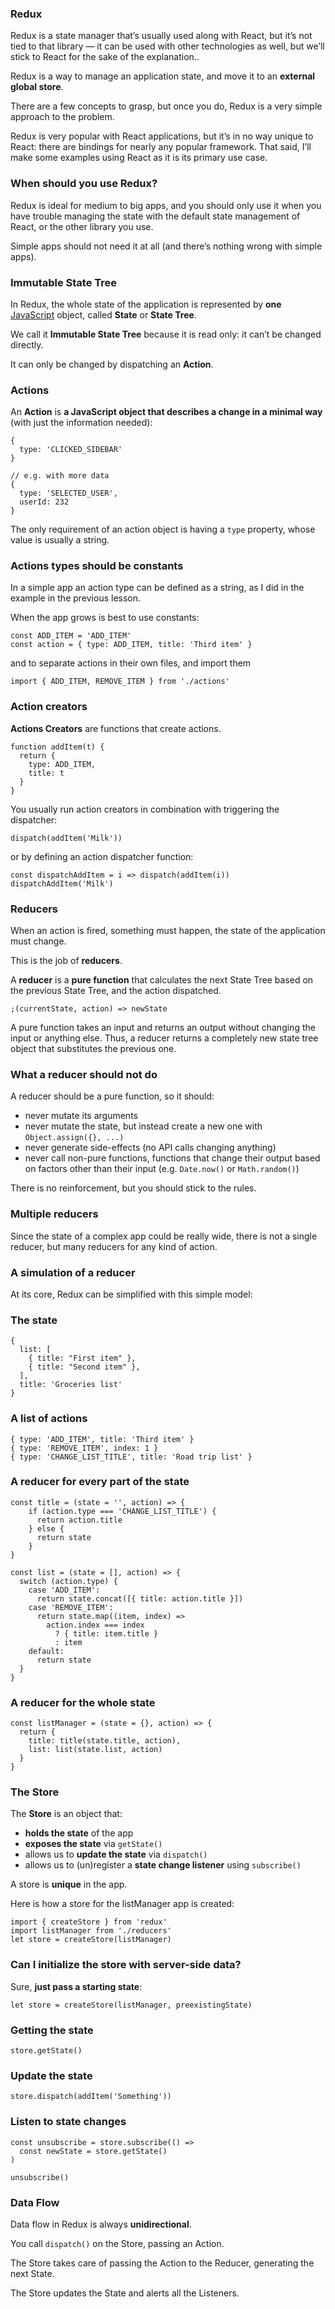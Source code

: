 ### Redux

Redux is a state manager that’s usually used along with React, but it’s not tied to that library — it can be used
with other technologies as well, but we’ll stick to React for the sake
of the explanation..

Redux is a way to manage an application state, and move it to an **external global store**.

There are a few concepts to grasp, but once you do, Redux is a very simple approach to the problem.

Redux is very popular with React applications, but it’s in no way unique to
React: there are bindings for nearly any popular framework. That said,
I’ll make some examples using React as it is its primary use case.

### When should you use Redux?

Redux is ideal for medium to big apps, and you should only use it when you
have trouble managing the state with the default state management of
React, or the other library you use.

Simple apps should not need it at all (and there’s nothing wrong with simple apps).

### Immutable State Tree

In Redux, the whole state of the application is represented by **one** [JavaScript](https://flaviocopes.com/javascript/) object, called **State** or **State Tree**.

We call it **Immutable State Tree** because it is read only: it can’t be changed directly.

It can only be changed by dispatching an **Action**.

### Actions

An **Action** is **a JavaScript object that describes a change in a minimal way** (with just the information needed):

```
{
  type: 'CLICKED_SIDEBAR'
}

// e.g. with more data
{
  type: 'SELECTED_USER',
  userId: 232
}
```

The only requirement of an action object is having a `type` property, whose value is usually a string.

### Actions types should be constants

In a simple app an action type can be defined as a string, as I did in the example in the previous lesson.

When the app grows is best to use constants:

```
const ADD_ITEM = 'ADD_ITEM'
const action = { type: ADD_ITEM, title: 'Third item' }
```

and to separate actions in their own files, and import them

```
import { ADD_ITEM, REMOVE_ITEM } from './actions'
```

### Action creators

**Actions Creators** are functions that create actions.

```
function addItem(t) {
  return {
    type: ADD_ITEM,
    title: t
  }
}
```

You usually run action creators in combination with triggering the dispatcher:

```
dispatch(addItem('Milk'))
```

or by defining an action dispatcher function:

```
const dispatchAddItem = i => dispatch(addItem(i))
dispatchAddItem('Milk')
```

### Reducers

When an action is fired, something must happen, the state of the application must change.

This is the job of **reducers**.

A **reducer** is a **pure function** that calculates the next State Tree based on the previous State Tree, and the action dispatched.

```
;(currentState, action) => newState
```

A pure function takes an input and returns an output without changing the input or anything else. Thus, a reducer returns a completely new state
tree object that substitutes the previous one.

### What a reducer should not do

A reducer should be a pure function, so it should:

- never mutate its arguments
- never mutate the state, but instead create a new one with `Object.assign({}, ...)`
- never generate side-effects (no API calls changing anything)
- never call non-pure functions, functions that change their output based on factors other than their input (e.g. `Date.now()` or `Math.random()`)

There is no reinforcement, but you should stick to the rules.

### Multiple reducers

Since the state of a complex app could be really wide, there is not a single reducer, but many reducers for any kind of action.

### A simulation of a reducer

At its core, Redux can be simplified with this simple model:

### The state

```
{
  list: [
    { title: "First item" },
    { title: "Second item" },
  ],
  title: 'Groceries list'
}
```

### A list of actions

```
{ type: 'ADD_ITEM', title: 'Third item' }
{ type: 'REMOVE_ITEM', index: 1 }
{ type: 'CHANGE_LIST_TITLE', title: 'Road trip list' }
```

### A reducer for every part of the state

```
const title = (state = '', action) => {
    if (action.type === 'CHANGE_LIST_TITLE') {
      return action.title
    } else {
      return state
    }
}

const list = (state = [], action) => {
  switch (action.type) {
    case 'ADD_ITEM':
      return state.concat([{ title: action.title }])
    case 'REMOVE_ITEM':
      return state.map((item, index) =>
        action.index === index
          ? { title: item.title }
          : item
    default:
      return state
  }
}
```

### A reducer for the whole state

```
const listManager = (state = {}, action) => {
  return {
    title: title(state.title, action),
    list: list(state.list, action)
  }
}
```

### The Store

The **Store** is an object that:

- **holds the state** of the app
- **exposes the state** via `getState()`
- allows us to **update the state** via `dispatch()`
- allows us to (un)register a **state change listener** using `subscribe()`

A store is **unique** in the app.

Here is how a store for the listManager app is created:

```
import { createStore } from 'redux'
import listManager from './reducers'
let store = createStore(listManager)
```

### Can I initialize the store with server-side data?

Sure, **just pass a starting state**:

```
let store = createStore(listManager, preexistingState)
```

### Getting the state

```
store.getState()
```

### Update the state

```
store.dispatch(addItem('Something'))
```

### Listen to state changes

```
const unsubscribe = store.subscribe(() =>
  const newState = store.getState()
)

unsubscribe()
```

### Data Flow

Data flow in Redux is always **unidirectional**.

You call `dispatch()` on the Store, passing an Action.

The Store takes care of passing the Action to the Reducer, generating the next State.

The Store updates the State and alerts all the Listeners.
